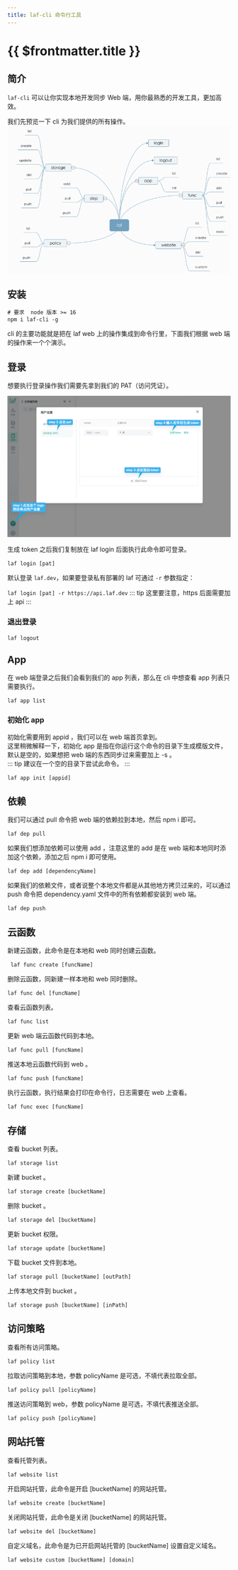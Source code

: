 ```yaml
---
title: laf-cli 命令行工具
---
```


# {{ $frontmatter.title }}


## 简介

`laf-cli` 可以让你实现本地开发同步 Web 端，用你最熟悉的开发工具，更加高效。     

我们先预览一下 cli 为我们提供的所有操作。   
![](../../doc-images/cli-mind.png)

## 安装

```
# 要求  node 版本 >= 16
npm i laf-cli -g
```
cli 的主要功能就是把在 laf web 上的操作集成到命令行里，下面我们根据 web 端的操作来一个个演示。


## 登录
想要执行登录操作我们需要先拿到我们的 PAT（访问凭证）。

![](../../doc-images/creat-token.png)

生成 token 之后我们复制放在 laf login 后面执行此命令即可登录。
```
laf login [pat]
```
默认登录 `laf.dev`，如果要登录私有部署的 laf 可通过 `-r` 参数指定：
  
`laf login [pat] -r https://api.laf.dev`
::: tip
这里要注意，https 后面需要加上 api
:::

### 退出登录

```
laf logout
```

## App 
在 web 端登录之后我们会看到我们的 app 列表，那么在 cli 中想查看 app 列表只需要执行。
```
laf app list
```
### 初始化 app 
初始化需要用到 appid ，我们可以在 web 端首页拿到。  
这里稍微解释一下，初始化 app 是指在你运行这个命令的目录下生成模版文件，默认是空的，如果想把 web 端的东西同步过来需要加上 -s 。   
::: tip
建议在一个空的目录下尝试此命令。
:::
```
laf app init [appid]
```

## 依赖

我们可以通过 pull 命令把 web 端的依赖拉到本地，然后 npm i 即可。
```
laf dep pull
```
如果我们想添加依赖可以使用 add ，注意这里的 add 是在 web 端和本地同时添加这个依赖，添加之后 npm i 即可使用。
```
laf dep add [dependencyName]
```
如果我们的依赖文件，或者说整个本地文件都是从其他地方拷贝过来的，可以通过 push 命令把 dependency.yaml 文件中的所有依赖都安装到 web 端。
```
laf dep push
```


## 云函数 
新建云函数，此命令是在本地和 web 同时创建云函数。
```
 laf func create [funcName]
```
删除云函数，同新建一样本地和 web 同时删除。
```
laf func del [funcName]
``` 
查看云函数列表。
```
laf func list
```
更新 web 端云函数代码到本地。
```
laf func pull [funcName] 
```
推送本地云函数代码到 web 。
```
laf func push [funcName] 
```
执行云函数，执行结果会打印在命令行，日志需要在 web 上查看。
```
laf func exec [funcName]
```

## 存储

查看 bucket 列表。
```
laf storage list
```

新建 bucket 。
```
laf storage create [bucketName]
```

删除 bucket 。
```
laf storage del [bucketName]
```

更新 bucket 权限。
```
laf storage update [bucketName]
```

下载 bucket 文件到本地。
```
laf storage pull [bucketName] [outPath]
```

上传本地文件到 bucket 。
```
laf storage push [bucketName] [inPath]
```

## 访问策略

查看所有访问策略。
```
laf policy list
```

拉取访问策略到本地，参数 policyName 是可选，不填代表拉取全部。
```
laf policy pull [policyName] 
```

推送访问策略到 web，参数 policyName 是可选，不填代表推送全部。
```
laf policy push [policyName]
```

## 网站托管
查看托管列表。
```
laf website list
```

开启网站托管，此命令是开启 [bucketName] 的网站托管。
```
laf website create [bucketName]
```

关闭网站托管，此命令是关闭 [bucketName] 的网站托管。
```
laf website del [bucketName]
```

自定义域名，此命令是为已开启网站托管的 [bucketName] 设置自定义域名。
```
laf website custom [bucketName] [domain]
```